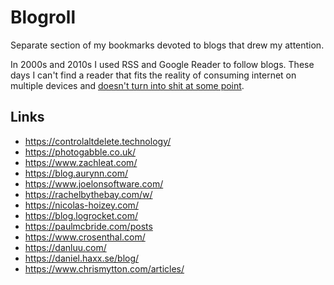 # Blogroll

Separate section of my bookmarks devoted to blogs that drew my attention.

In 2000s and 2010s I used RSS and Google Reader to follow blogs. These days I can't find a reader that fits the reality of consuming internet on multiple devices and [doesn't turn into shit at some point](https://www.pcmag.com/news/feedly-faces-backlash-over-protest-tracking-ai-models).

## Links

- https://controlaltdelete.technology/
- https://photogabble.co.uk/
- https://www.zachleat.com/
- https://blog.aurynn.com/
- https://www.joelonsoftware.com/
- https://rachelbythebay.com/w/
- https://nicolas-hoizey.com/
- https://blog.logrocket.com/
- https://paulmcbride.com/posts
- https://www.crosenthal.com/
- https://danluu.com/
- https://daniel.haxx.se/blog/
- https://www.chrismytton.com/articles/
